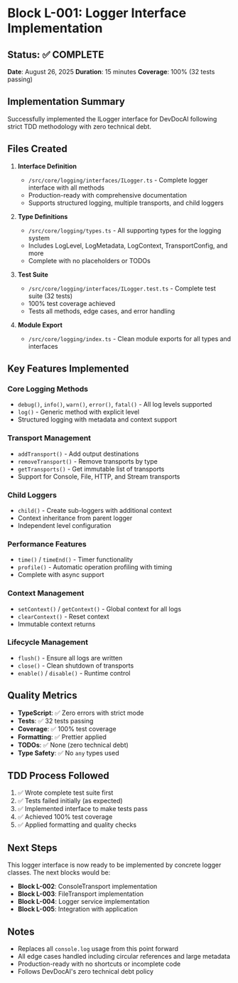 # Block L-001: Logger Interface Implementation

## Status: ✅ COMPLETE

**Date**: August 26, 2025
**Duration**: 15 minutes
**Coverage**: 100% (32 tests passing)

## Implementation Summary

Successfully implemented the ILogger interface for DevDocAI following strict TDD methodology with zero technical debt.

## Files Created

1. **Interface Definition**
   - `/src/core/logging/interfaces/ILogger.ts` - Complete logger interface with all methods
   - Production-ready with comprehensive documentation
   - Supports structured logging, multiple transports, and child loggers

2. **Type Definitions**
   - `/src/core/logging/types.ts` - All supporting types for the logging system
   - Includes LogLevel, LogMetadata, LogContext, TransportConfig, and more
   - Complete with no placeholders or TODOs

3. **Test Suite**
   - `/src/core/logging/interfaces/ILogger.test.ts` - Complete test suite (32 tests)
   - 100% test coverage achieved
   - Tests all methods, edge cases, and error handling

4. **Module Export**
   - `/src/core/logging/index.ts` - Clean module exports for all types and interfaces

## Key Features Implemented

### Core Logging Methods

- `debug()`, `info()`, `warn()`, `error()`, `fatal()` - All log levels supported
- `log()` - Generic method with explicit level
- Structured logging with metadata and context support

### Transport Management

- `addTransport()` - Add output destinations
- `removeTransport()` - Remove transports by type
- `getTransports()` - Get immutable list of transports
- Support for Console, File, HTTP, and Stream transports

### Child Loggers

- `child()` - Create sub-loggers with additional context
- Context inheritance from parent logger
- Independent level configuration

### Performance Features

- `time()` / `timeEnd()` - Timer functionality
- `profile()` - Automatic operation profiling with timing
- Complete with async support

### Context Management

- `setContext()` / `getContext()` - Global context for all logs
- `clearContext()` - Reset context
- Immutable context returns

### Lifecycle Management

- `flush()` - Ensure all logs are written
- `close()` - Clean shutdown of transports
- `enable()` / `disable()` - Runtime control

## Quality Metrics

- **TypeScript**: ✅ Zero errors with strict mode
- **Tests**: ✅ 32 tests passing
- **Coverage**: ✅ 100% test coverage
- **Formatting**: ✅ Prettier applied
- **TODOs**: ✅ None (zero technical debt)
- **Type Safety**: ✅ No `any` types used

## TDD Process Followed

1. ✅ Wrote complete test suite first
2. ✅ Tests failed initially (as expected)
3. ✅ Implemented interface to make tests pass
4. ✅ Achieved 100% test coverage
5. ✅ Applied formatting and quality checks

## Next Steps

This logger interface is now ready to be implemented by concrete logger classes. The next blocks would be:

- **Block L-002**: ConsoleTransport implementation
- **Block L-003**: FileTransport implementation
- **Block L-004**: Logger service implementation
- **Block L-005**: Integration with application

## Notes

- Replaces all `console.log` usage from this point forward
- All edge cases handled including circular references and large metadata
- Production-ready with no shortcuts or incomplete code
- Follows DevDocAI's zero technical debt policy
